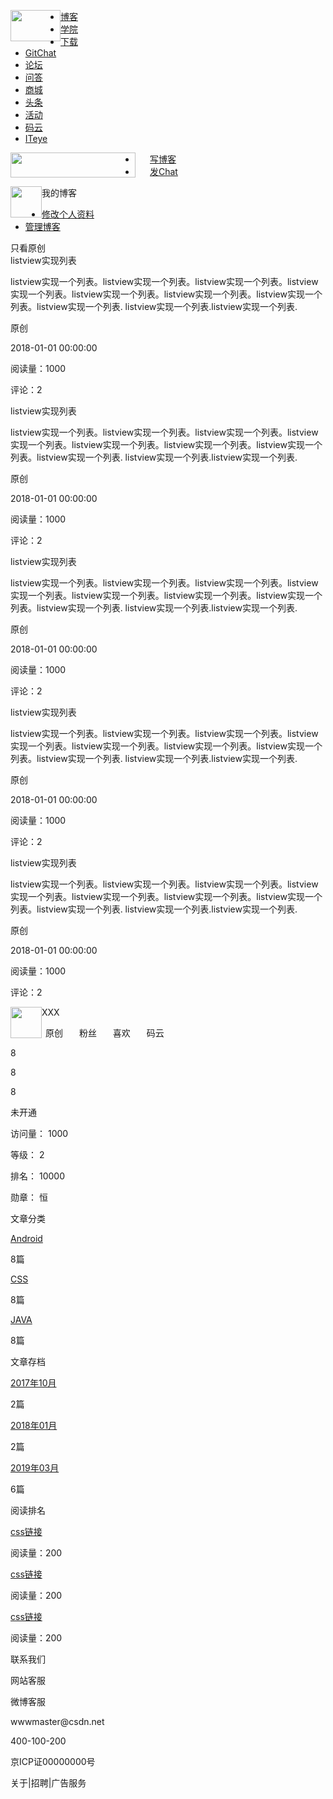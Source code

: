 
<!DOCTYPE html>
<html>
<head>
<meta charset = "utf-8">
<title>myBlog</title>
<link rel = "stylesheet" type = "text/css" href = "blog.css">
</head>
<body>
<div id  = "container"> 
<div id = "header">
 
<div id = "firstpic" >
<img  a href = "" src = "./images/csdn.jpg" alt = "" width="80" height="50" style="float:left"></a>
</div>
<div id = "menu">
<ul class = "title" >
<li><a  href = "#" >博客</a></li> 
<li><a  href = "#" >学院</a></li> 
<li><a  href = "#" >下载</a></li> 
<li><a  href = "#" >GitChat</a></li> 
<li><a  href = "#" >论坛</a></li> 
<li><a  href = "#" >问答</a></li> 
<li><a  href = "#" >商城</a></li> 
<li><a  href = "#" >头条</a></li> 
<li><a  href = "#" >活动</a></li> 
<li><a  href = "#" >码云</a></li> 
<li><a  href = "#" style = "margin-right:150px">ITeye</a></li> 
</ul>
</div>
<div id = "secondpic" >
<img id = "search" src = "./images/search.jpg" alt = ""  height="40" width = "200" style="float:left" >
</div>
<div id = "other">
<ul class = "subtitle" >
<li><a  href = "#" style="margin-left:23px">写博客</a></li> 
<li><a  href = "#" style="margin-left:23px">发Chat</a></li> 
</ul>
</div>
<div id = "thirdpic">
<img a href = "" src = "./images/c.gif" alt = "" width = "50" height = "50" style="float:left"></a>
</div>
</div>
 
<div id = "main">
  
<h>我的博客</h>
<ul class = "mana">
<li><a  href = " " >修改个人资料</a></li> 
<li><a  href = " " >管理博客</a></li> 
</ul>
 
<div id = "lside">
 
<div id = "state">
<h>只看原创</h>
<div id = "fourthpic">
<img src = "./images/search.jpg" alt = "" >
</div>
</div>
 
<div id = "artitlrtitle">
<h > listview实现列表</h>
</div>
<div id = "content">
<p>listview实现一个列表。listview实现一个列表。listview实现一个列表。listview实现一个列表。listview实现一个列表。listview实现一个列表。listview实现一个列表。listview实现一个列表. listview实现一个列表.listview实现一个列表.</p>
</div>
<div id = "time">
<h>原创</h>
<p class = "oth">2018-01-01 00:00:00</p>
<p class = "oth">阅读量：1000</p>
<p class = "oth">评论：2</p>
</div>
 
<div id = "artitlrtitle">
<h>listview实现列表</h>
</div>
<div id = "content">
<p>listview实现一个列表。listview实现一个列表。listview实现一个列表。listview实现一个列表。listview实现一个列表。listview实现一个列表。listview实现一个列表。listview实现一个列表. listview实现一个列表.listview实现一个列表.</p>
</div>
<div id = "time">
<h>原创</h>
<p class = "oth">2018-01-01 00:00:00</p>
<p class = "oth">阅读量：1000</p>
<p class = "oth">评论：2</p>
</div>
 
<div id = "artitlrtitle">
<h>listview实现列表</h>
</div>
<div id = "content">
<p>listview实现一个列表。listview实现一个列表。listview实现一个列表。listview实现一个列表。listview实现一个列表。listview实现一个列表。listview实现一个列表。listview实现一个列表. listview实现一个列表.listview实现一个列表.</p>
</div>
<div id = "time">
<h>原创</h>
<p class = "oth">2018-01-01 00:00:00</p>
<p class = "oth">阅读量：1000</p>
<p class = "oth">评论：2</p>
</div>
 
<div id = "artitlrtitle">
<h>listview实现列表</h>
</div>
<div id = "content">
<p>listview实现一个列表。listview实现一个列表。listview实现一个列表。listview实现一个列表。listview实现一个列表。listview实现一个列表。listview实现一个列表。listview实现一个列表. listview实现一个列表.listview实现一个列表.</p>
</div>
<div id = "time">
<h>原创</h>
<p class = "oth">2018-01-01 00:00:00</p>
<p class = "oth">阅读量：1000</p>
<p class = "oth">评论：2</p>
</div>
 
<div id = "artitlrtitle">
<h>listview实现列表</h>
</div>
<div id = "content">
<p>listview实现一个列表。listview实现一个列表。listview实现一个列表。listview实现一个列表。listview实现一个列表。listview实现一个列表。listview实现一个列表。listview实现一个列表. listview实现一个列表.listview实现一个列表.</p>
</div>
<div id = "time">
<h>原创</h>
<p class = "oth">2018-01-01 00:00:00</p>
<p class = "oth">阅读量：1000</p>
<p class = "oth">评论：2</p>
</div>
 
</div>
 
 
<div id = "rside">
 
<div id = "head">  
<img a href = "" src = "./images/c.gif" alt = "" width = "50" height = "50" style="float:left"></a>
<p>XXX</p>
<div id = "four">
<p class = "yuan" style="word-spacing:22px;text-indent:6px;">原创      粉丝     喜欢     码云 </p>
<p class = "num1" > 8 </p>
<p class = "num2" > 8 </p>
<p class = "num3" > 8 </p>
<p class = "num4"> 未开通 </p>
</div>
</div>
 
 
<div id = "intro">
<p class = "ff" >访问量： 1000 </p>
<p class = "ff" >等级： 2 </p>
<p class = "ff" >排名： 10000 </p>
<p class = "ff" >勋章： 恒 </p>
</div>
 
 
<div id = "fenlei">
<h>文章分类 </h> 
<p><a class = "ti1" href = "#" > Android</a></p>
<p class = "tii1">8篇</p>
<p><a class = "ti1" href = "#" > CSS </a></p>
<p class = "tii1">8篇</p>
<p><a class = "ti1" href = "#" > JAVA </a></p>
<p class = "tii1">8篇</p>
</div>
 
<div id = "cundang">
<h>文章存档 </h> 
<p><a class = "ti1" href = "#" > 2017年10月</a></p>
<p class = "tii1">2篇</p>
<p><a class = "ti1" href = "#" > 2018年01月 </a></p>
<p class = "tii1">2篇</p>
<p><a class = "ti1" href = "#" > 2019年03月 </a></p>
<p class = "tii1">6篇</p>
 </div>
 
<div id = "paiming">
<h>阅读排名</h> 
<div id = "pm">
<p><a class = "tiname" href = "#">css链接</a></p>
<p class = "tinum">阅读量：200</p>
</div>
<div id = "pm">
<p><a  class = "tiname"  href = "#">css链接</a></p>
<p class = "tinum">阅读量：200</p>
</div>
<div id = "pm">
<p><a class = "tiname"  href = "#">css链接</a></p>
<p class = "tinum">阅读量：200</p>
</div>
</div>
 
 
<div id = "callus"> 
<h>联系我们</h>
<p class = "us">网站客服</p>
<p class = "weibo"> 微博客服</p>
<p class = "us1"> wwwmaster@csdn.net</p>
<p class = "us1">400-100-200</p>
<p class = "oo1">京ICP证00000000号</p>
<p class = "oo2">关于|招聘|广告服务</p>
 </div>
 
</div>
 
 
</div>
 
</div>
</body>

</html>
